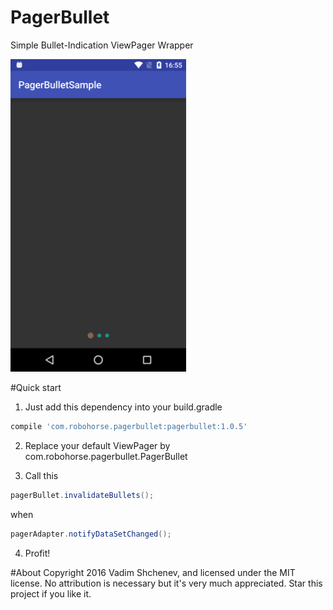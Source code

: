 # PagerBullet
Simple Bullet-Indication ViewPager Wrapper

<p>
<img src="images/sample.png" height="500">
</p>

#Quick start

1) Just add this dependency into your build.gradle
```gradle
compile 'com.robohorse.pagerbullet:pagerbullet:1.0.5'
```
2) Replace your default ViewPager by com.robohorse.pagerbullet.PagerBullet

3) Call this
```java
pagerBullet.invalidateBullets();
```
when 
```java
pagerAdapter.notifyDataSetChanged();
```
4) Profit!

#About
Copyright 2016 Vadim Shchenev, and licensed under the MIT license. No attribution is necessary but it's very much appreciated. Star this project if you like it.

